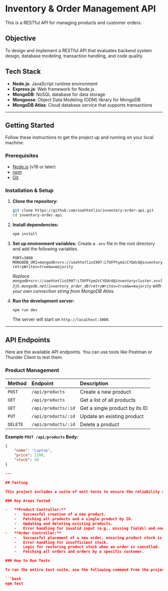 # Inventory & Order Management API

This is a RESTful API for managing products and customer orders.

## Objective

To design and implement a RESTful API that evaluates backend system design, database modeling, transaction handling, and code quality.

## Tech Stack

- **Node.js**: JavaScript runtime environment
- **Express.js**: Web framework for Node.js
- **MongoDB**: NoSQL database for data storage
- **Mongoose**: Object Data Modeling (ODM) library for MongoDB
- **MongoDB Atlas**: Cloud database service that supports transactions

---

## Getting Started

Follow these instructions to get the project up and running on your local machine.

### Prerequisites

- [Node.js](https://nodejs.org/) (v18 or later)
- [npm](https://www.npmjs.com/)
- [Git](https://git-scm.com/)

### Installation & Setup

1.  **Clone the repository:**
    ```bash
    git clone https://github.com/soehtetlin/inventory-order-api.git
    cd inventory-order-api
    ```

2.  **Install dependencies:**
    ```bash
    npm install
    ```

3.  **Set up environment variables:**
    Create a `.env` file in the root directory and add the following variables.

    ```env
    PORT=3000
    MONGODB_URI=mongodb+srv://soehtetlin1997:LTUFPtym2cCYQdc6@inventorycluster.xvvl3jh.mongodb.net/inventory_order_db?retryWrites=true&w=majority
    ```
    *Replace `mongodb+srv://soehtetlin1997:LTUFPtym2cCYQdc6@inventorycluster.xvvl3jh.mongodb.net/inventory_order_db?retryWrites=true&w=majority` with your own connection string from MongoDB Atlas.*

4.  **Run the development server:**
    ```bash
    npm run dev
    ```
    The server will start on `http://localhost:3000`.

---

## API Endpoints

Here are the available API endpoints. You can use tools like Postman or Thunder Client to test them.

### Product Management

| Method | Endpoint              | Description                      |
| :----- | :-------------------- | :------------------------------- |
| `POST` | `/api/products`       | Create a new product             |
| `GET`  | `/api/products`       | Get a list of all products       |
| `GET`  | `/api/products/:id`   | Get a single product by its ID   |
| `PUT`  | `/api/products/:id`   | Update an existing product       |
| `DELETE`| `/api/products/:id`  | Delete a product                 |

**Example `POST /api/products` Body:**
```json
{
    "name": "Laptop",
    "price": 1200,
    "stock": 50
}

---

## Testing

This project includes a suite of unit tests to ensure the reliability and correctness of the core business logic. The tests are written using the **Jest** framework.

### Key Areas Tested

-   **Product Controller:**
    -   Successful creation of a new product.
    -   Fetching all products and a single product by ID.
    -   Updating and deleting existing products.
    -   Error handling for invalid input (e.g., missing fields) and non-existent products.
-   **Order Controller:**
    -   Successful placement of a new order, ensuring product stock is correctly decremented.
    -   Error handling for insufficient stock.
    -   Logic for restoring product stock when an order is cancelled.
    -   Fetching all orders and orders by a specific customer.

### How to Run Tests

To run the entire test suite, use the following command from the project's root directory:

```bash
npm test